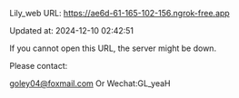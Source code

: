 Lily_web URL: https://ae6d-61-165-102-156.ngrok-free.app

Updated at: 2024-12-10 02:42:51

If you cannot open this URL, the server might be down.

Please contact: 

goley04@foxmail.com Or Wechat:GL_yeaH
